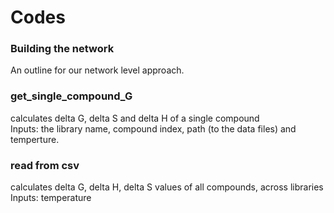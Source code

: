 # Codes 

### Building the network 
An outline for our network level approach.

### get_single_compound_G 
calculates delta G, delta S and delta H of a single compound  
Inputs: the library name, compound index, path (to the data files) and temperture.

### read from csv 
calculates delta G, delta H, delta S values of all compounds, across libraries  
Inputs: temperature
